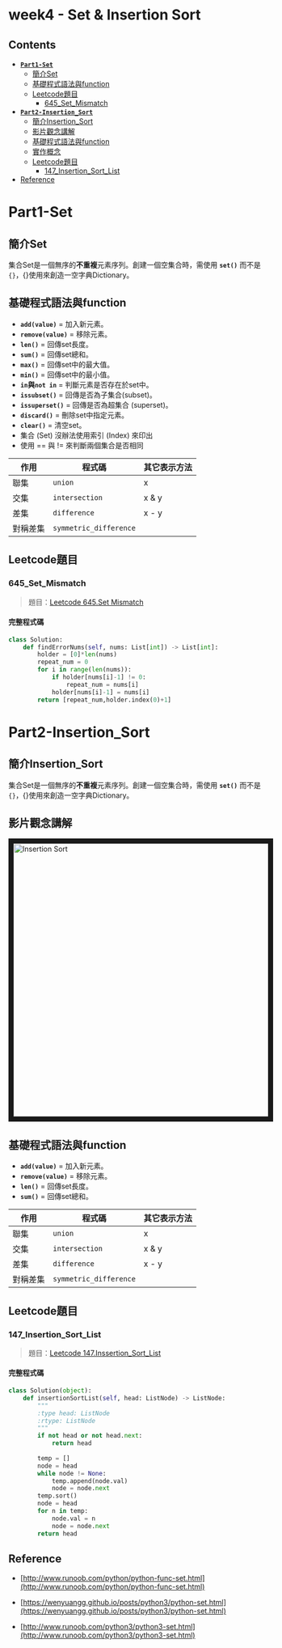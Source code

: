 # week4 - Set & Insertion Sort

## Contents
* [**`Part1-Set`**](#Part1-Set)
   * [簡介Set](#簡介Set)
   * [基礎程式語法與function](#基礎程式語法與function)
   * [Leetcode題目](#Leetcode題目)
      * [645_Set_Mismatch](#645_Set_Mismatch)
* [**`Part2-Insertion_Sort`**](#Part2-Insertion_Sort)
   * [簡介Insertion_Sort](#簡介Insertion_Sort)
   * [影片觀念講解](#影片觀念講解)
   * [基礎程式語法與function](#基礎程式語法與function)
   * [實作概念](#實作概念)
   * [Leetcode題目](#Leetcode題目)
      * [147_Insertion_Sort_List](#147_Insertion_Sort_List)
* [Reference](#Reference)


# Part1-Set
## 簡介Set
集合Set是一個無序的**不重複**元素序列。創建一個空集合時，需使用 **`set()`** 而不是`{}`，{}使用來創造一空字典Dictionary。


## 基礎程式語法與function
* **`add(value)`** = 加入新元素。
* **`remove(value)`** = 移除元素。
* **`len()`** = 回傳set長度。
* **`sum()`** = 回傳set總和。
* **`max()`** = 回傳set中的最大值。
* **`min()`** = 回傳set中的最小值。
* **`in`與`not in`** = 判斷元素是否存在於set中。
* **`issubset()`** = 回傳是否為子集合(subset)。
* **`issuperset()`** = 回傳是否為超集合 (superset)。
* **`discard()`** = 刪除set中指定元素。
* **`clear()`** = 清空set。
* 集合 (Set) 沒辦法使用索引 (Index) 來印出
* 使用 == 與 != 來判斷兩個集合是否相同

|作用|程式碼|其它表示方法|
|----------|-----------|-----------|
| 聯集   | `union`    | x | y |
| 交集   | `intersection`   | x & y |
| 差集   | `difference`   | x - y |
| 對稱差集   | `symmetric_difference`   | |


## Leetcode題目
### 645_Set_Mismatch
> 題目：[Leetcode 645.Set Mismatch](https://leetcode.com/problems/set-mismatch/)


#### 完整程式碼
```python
class Solution:
    def findErrorNums(self, nums: List[int]) -> List[int]:
        holder = [0]*len(nums)
        repeat_num = 0
        for i in range(len(nums)):
            if holder[nums[i]-1] != 0:
                repeat_num = nums[i]
            holder[nums[i]-1] = nums[i]
        return [repeat_num,holder.index(0)+1]
```


# Part2-Insertion_Sort
## 簡介Insertion_Sort
集合Set是一個無序的**不重複**元素序列。創建一個空集合時，需使用 **`set()`** 而不是`{}`，{}使用來創造一空字典Dictionary。


## 影片觀念講解
   <a href="https://www.youtube.com/watch?v=lCzQvQr8Utw&feature=youtu.be
" target="_blank"><img src="http://img.youtube.com/vi/lCzQvQr8Utw/0.jpg" 
alt="Insertion Sort" width="720" height="540" border="10" /></a>


## 基礎程式語法與function
* **`add(value)`** = 加入新元素。
* **`remove(value)`** = 移除元素。
* **`len()`** = 回傳set長度。
* **`sum()`** = 回傳set總和。


|作用|程式碼|其它表示方法|
|----------|-----------|-----------|
| 聯集   | `union`    | x | y |
| 交集   | `intersection`   | x & y |
| 差集   | `difference`   | x - y |
| 對稱差集   | `symmetric_difference`   | |


## Leetcode題目
### 147_Insertion_Sort_List
> 題目：[Leetcode 147.Inssertion_Sort_List](https://leetcode.com/problems/insertion-sort-list/)


#### 完整程式碼
```python
class Solution(object):
    def insertionSortList(self, head: ListNode) -> ListNode:
        """
        :type head: ListNode
        :rtype: ListNode
        """
        if not head or not head.next:
            return head
        
        temp = []
        node = head
        while node != None:
            temp.append(node.val)
            node = node.next
        temp.sort()
        node = head
        for n in temp:
            node.val = n
            node = node.next
        return head
```


## Reference
* [http://www.runoob.com/python/python-func-set.html](http://www.runoob.com/python/python-func-set.html)	


* [https://wenyuangg.github.io/posts/python3/python-set.html](https://wenyuangg.github.io/posts/python3/python-set.html)


* [http://www.runoob.com/python3/python3-set.html](http://www.runoob.com/python3/python3-set.html)

